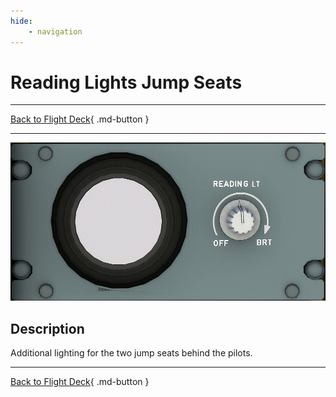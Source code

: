 ```yaml
---
hide:
    - navigation
---
```


# Reading Lights Jump Seats

---

[Back to Flight Deck](../flight-deck.md){ .md-button }

---

![Reading Lights Jumb Seats](../../../assets/a32nx-briefing/overhead-aft-panel/Reading-Lights.png "Reading Lights Jump Seats")

## Description

Additional lighting for the two jump seats behind the pilots.

---

[Back to Flight Deck](../flight-deck.md){ .md-button }

